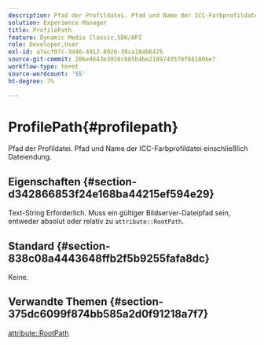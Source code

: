 ```yaml
---
description: Pfad der Profildatei. Pfad und Name der ICC-Farbprofildatei einschließlich Dateiendung.
solution: Experience Manager
title: ProfilePath
feature: Dynamic Media Classic,SDK/API
role: Developer,User
exl-id: a7acf07c-3d46-4912-8926-38ca184b6475
source-git-commit: 206e4643e3926cb85b4be2189743578f88180be7
workflow-type: tm+mt
source-wordcount: '55'
ht-degree: 7%

---
```


# ProfilePath{#profilepath}

Pfad der Profildatei. Pfad und Name der ICC-Farbprofildatei einschließlich Dateiendung.

## Eigenschaften {#section-d342866853f24e168ba44215ef594e29}

Text-String Erforderlich. Muss ein gültiger Bildserver-Dateipfad sein, entweder absolut oder relativ zu `attribute::RootPath`.

## Standard {#section-838c08a4443648ffb2f5b9255fafa8dc}

Keine.

## Verwandte Themen {#section-375dc6099f874bb585a2d0f91218a7f7}

[attribute::RootPath](../../../../../is-api/image-catalog/image-serving-api-ref/c-image-catalog-reference/c-attributes-reference/r-rootpath.md#reference-17d57e5967be403b8408fa7214017494)
